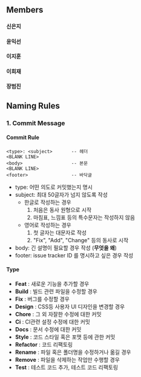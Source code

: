 ## Members 
#### 신은지
#### 윤익선
#### 이지훈
#### 이희재
#### 장범진


## Naming Rules
### 1. Commit Message
#### Commit Rule
```
<type>: <subject>       -- 헤더
<BLANK LINE>
<body>                  -- 본문
<BLANK LINE>
<footer>                -- 바닥글
```
* type: 어떤 의도로 커밋했는지 명시
* subject: 최대 50글자가 넘지 않도록 작성
    * 한글로 작성하는 경우
        1. 처음은 동사 원형으로 시작
        2. 마침표, 느낌표 등의 특수문자는 작성하지 않음
    * 영어로 작성하는 경우
        1. 첫 글자는 대문자로 작성
        2. "Fix", "Add", "Change" 등의 동사로 시작
* body: 긴 설명이 필요할 경우 작성 (**무엇을 왜**)
* footer: issue tracker ID 를 명시하고 싶은 경우 작성

#### Type
* **Feat** : 새로운 기능을 추가할 경우
* **Build** : 빌드 관련 파일을 수정할 경우
* **Fix** : 버그를 수정할 경우
* **Design** : CSS등 사용자 UI 디자인을 변경할 경우
* **Chore** : 그 외 자잘한 수정에 대한 커밋
* **Ci** : CI관련 설정 수정에 대한 커밋
* **Docs** : 문서 수정에 대한 커밋
* **Style** : 코드 스타일 혹은 포맷 등에 관한 커밋
* **Refactor** : 코드 리팩토링
* **Rename** : 파일 혹은 폴더명을 수정하거나 옮길 경우
* **Remove** : 파일을 삭제하는 작업만 수행할 경우
* **Test** : 테스트 코드 추가, 테스트 코드 리팩토링
